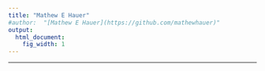 ```yaml
---
title: "Mathew E Hauer"
#author:  "[Mathew E Hauer](https://github.com/mathewhauer)"
output:
  html_document:
    fig_width: 1
---
```


---
